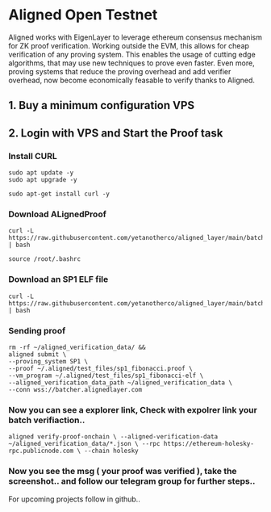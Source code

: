 # Aligned Open Testnet

Aligned works with EigenLayer to leverage ethereum consensus mechanism for ZK proof verification. Working outside the EVM, this allows for cheap verification of any proving system. This enables the usage of cutting edge algorithms, that may use new techniques to prove even faster. Even more, proving systems that reduce the proving overhead and add verifier overhead, now become economically feasable to verify thanks to Aligned.

## 1. Buy a minimum configuration VPS
## 2. Login with VPS and Start the Proof task

### Install CURL
```
sudo apt update -y
sudo apt upgrade -y
``` 
```
sudo apt-get install curl -y
```
### Download ALignedProof
```
curl -L https://raw.githubusercontent.com/yetanotherco/aligned_layer/main/batcher/aligned/install_aligned.sh | bash

```
```
source /root/.bashrc
```

### Download an SP1 ELF file

```
curl -L https://raw.githubusercontent.com/yetanotherco/aligned_layer/main/batcher/aligned/get_proof_test_files.sh | bash
```

### Sending proof

```
rm -rf ~/aligned_verification_data/ &&
aligned submit \
--proving_system SP1 \
--proof ~/.aligned/test_files/sp1_fibonacci.proof \
--vm_program ~/.aligned/test_files/sp1_fibonacci-elf \
--aligned_verification_data_path ~/aligned_verification_data \
--conn wss://batcher.alignedlayer.com
```

### Now you can see a explorer link, Check with expolrer link your batch verifiaction.. 

```
aligned verify-proof-onchain \ --aligned-verification-data ~/aligned_verification_data/*.json \ --rpc https://ethereum-holesky-rpc.publicnode.com \ --chain holesky
```


### Now you see the msg ( your proof was verified ), take the screenshot.. and follow our telegram group for further steps..

For upcoming projects follow in github..



